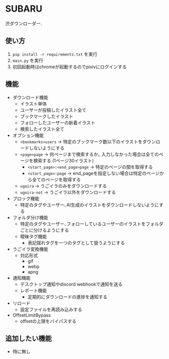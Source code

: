 # SUBARU
渋ダウンローダー.

## 使い方
1. ```pip install -r requirements.txt``` を実行
2. ``main.py`` を実行
3. 初回起動時はchromeが起動するのでpixivにログインする

## 機能
 - ダウンロード機能
   - イラスト単体
   - ユーザーが投稿したイラスト全て
   - ブックマークしたイラスト
   - フォローしたユーザーの新着イラスト
   - 検索したイラスト全て
 - オプション機能
   - ``<bookmarks>users`` -> 特定のブックマーク数以下のイラストをダウンロードしないようにする
   - ``<page>page`` -> 何ページまで検索するか｡ 入力しなかった場合は全てのページを検索する (1ページ30イラスト)
     - ``<start_page>:<end_page>page`` -> 特定のページの間を取得する
     - ``<start_page>:page`` -> end_pageを指定しない場合は特定のページから全てのページを取得する
   - ``ugoira`` -> うごイラのみをダウンロードする
   - ``ugoira-not`` -> うごイラ以外をダウンロードする
 - ブロック機能
   - 特定のタグやユーザー､AI生成のイラストをダウンロードしないようにする
 - フォルダ分け機能
   - 特定のタグやユーザー､フォローしているユーザーのイラストをフォルダごとに分けるようにする
   - 曖昧タグ機能
     - 表記揺れタグを一つのタグとして扱うようにする
 - うごイラ変換機能
   - 対応形式
     - gif
     - webp
     - apng
 - 通知機能
   - デスクトップ通知やdiscord webhookで通知を送る
   - レポート機能
     - 定期的にダウンロードの進捗を通知する
 - リロード
   - 設定ファイルを再読み込みする
 - OffsetLimitBypass
   - offsetの上限をバイパスする

## 追加したい機能
 - 特に無し
